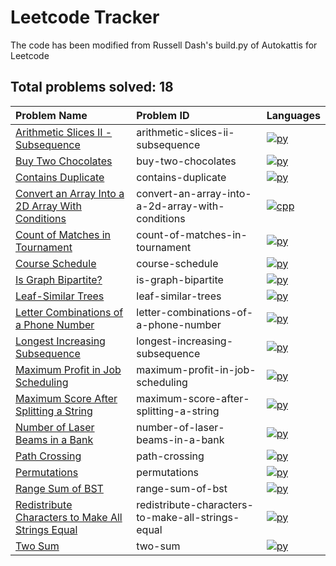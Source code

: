 # Leetcode Tracker

The code has been modified from Russell Dash's build.py of Autokattis for Leetcode

## Total problems solved: 18

|Problem Name|Problem ID|Languages|
|:---|:---|:---|
|[Arithmetic Slices II - Subsequence](https://leetcode.com/problems/arithmetic-slices-ii-subsequence)| arithmetic-slices-ii-subsequence |[![py](https://github.com/abrahamcalf/programming-languages-logos/blob/master/src/python/python_24x24.png)](src/Arithmetic%20Slices%20II%20-%20Subsequence/arithmetic-slices-ii-subsequence.py)|
|[Buy Two Chocolates](https://leetcode.com/problems/buy-two-chocolates)| buy-two-chocolates |[![py](https://github.com/abrahamcalf/programming-languages-logos/blob/master/src/python/python_24x24.png)](src/Buy%20Two%20Chocolates/buy-two-chocolates.py)|
|[Contains Duplicate](https://leetcode.com/problems/contains-duplicate)| contains-duplicate |[![py](https://github.com/abrahamcalf/programming-languages-logos/blob/master/src/python/python_24x24.png)](src/Contains%20Duplicate/contains-duplicate.py)|
|[Convert an Array Into a 2D Array With Conditions](https://leetcode.com/problems/convert-an-array-into-a-2d-array-with-conditions)| convert-an-array-into-a-2d-array-with-conditions |[![cpp](https://github.com/abrahamcalf/programming-languages-logos/blob/master/src/cpp/cpp_24x24.png)](src/Convert%20an%20Array%20Into%20a%202D%20Array%20With%20Conditions/convert-an-array-into-a-2d-array-with-conditions.cpp)|
|[Count of Matches in Tournament](https://leetcode.com/problems/count-of-matches-in-tournament)| count-of-matches-in-tournament |[![py](https://github.com/abrahamcalf/programming-languages-logos/blob/master/src/python/python_24x24.png)](src/Count%20of%20Matches%20in%20Tournament/count-of-matches-in-tournament.py)|
|[Course Schedule](https://leetcode.com/problems/course-schedule)| course-schedule |[![py](https://github.com/abrahamcalf/programming-languages-logos/blob/master/src/python/python_24x24.png)](src/Course%20Schedule/course-schedule.py)|
|[Is Graph Bipartite?](https://leetcode.com/problems/is-graph-bipartite)| is-graph-bipartite |[![py](https://github.com/abrahamcalf/programming-languages-logos/blob/master/src/python/python_24x24.png)](src/Is%20Graph%20Bipartite%3f/is-graph-bipartite.py)|
|[Leaf-Similar Trees](https://leetcode.com/problems/leaf-similar-trees)| leaf-similar-trees |[![py](https://github.com/abrahamcalf/programming-languages-logos/blob/master/src/python/python_24x24.png)](src/Leaf-Similar%20Trees/leaf-similar-trees.py)|
|[Letter Combinations of a Phone Number](https://leetcode.com/problems/letter-combinations-of-a-phone-number)| letter-combinations-of-a-phone-number |[![py](https://github.com/abrahamcalf/programming-languages-logos/blob/master/src/python/python_24x24.png)](src/Letter%20Combinations%20of%20a%20Phone%20Number/letter-combinations-of-a-phone-number.py)|
|[Longest Increasing Subsequence](https://leetcode.com/problems/longest-increasing-subsequence)| longest-increasing-subsequence |[![py](https://github.com/abrahamcalf/programming-languages-logos/blob/master/src/python/python_24x24.png)](src/Longest%20Increasing%20Subsequence/longest-increasing-subsequence.py)|
|[Maximum Profit in Job Scheduling](https://leetcode.com/problems/maximum-profit-in-job-scheduling)| maximum-profit-in-job-scheduling |[![py](https://github.com/abrahamcalf/programming-languages-logos/blob/master/src/python/python_24x24.png)](src/Maximum%20Profit%20in%20Job%20Scheduling/maximum-profit-in-job-scheduling.py)|
|[Maximum Score After Splitting a String](https://leetcode.com/problems/maximum-score-after-splitting-a-string)| maximum-score-after-splitting-a-string |[![py](https://github.com/abrahamcalf/programming-languages-logos/blob/master/src/python/python_24x24.png)](src/Maximum%20Score%20After%20Splitting%20a%20String/maximum-score-after-splitting-a-string.py)|
|[Number of Laser Beams in a Bank](https://leetcode.com/problems/number-of-laser-beams-in-a-bank)| number-of-laser-beams-in-a-bank |[![py](https://github.com/abrahamcalf/programming-languages-logos/blob/master/src/python/python_24x24.png)](src/Number%20of%20Laser%20Beams%20in%20a%20Bank/number-of-laser-beams-in-a-bank.py)|
|[Path Crossing](https://leetcode.com/problems/path-crossing)| path-crossing |[![py](https://github.com/abrahamcalf/programming-languages-logos/blob/master/src/python/python_24x24.png)](src/Path%20Crossing/path-crossing.py)|
|[Permutations](https://leetcode.com/problems/permutations)| permutations |[![py](https://github.com/abrahamcalf/programming-languages-logos/blob/master/src/python/python_24x24.png)](src/Permutations/permutations.py)|
|[Range Sum of BST](https://leetcode.com/problems/range-sum-of-bst)| range-sum-of-bst |[![py](https://github.com/abrahamcalf/programming-languages-logos/blob/master/src/python/python_24x24.png)](src/Range%20Sum%20of%20BST/range-sum-of-bst.py)|
|[Redistribute Characters to Make All Strings Equal](https://leetcode.com/problems/redistribute-characters-to-make-all-strings-equal)| redistribute-characters-to-make-all-strings-equal |[![py](https://github.com/abrahamcalf/programming-languages-logos/blob/master/src/python/python_24x24.png)](src/Redistribute%20Characters%20to%20Make%20All%20Strings%20Equal/redistribute-characters-to-make-all-strings-equal.py)|
|[Two Sum](https://leetcode.com/problems/two-sum)| two-sum |[![py](https://github.com/abrahamcalf/programming-languages-logos/blob/master/src/python/python_24x24.png)](src/Two%20Sum/two-sum.py)|
